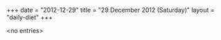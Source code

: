 +++
date = "2012-12-29"
title = "29 December 2012 (Saturday)"
layout = "daily-diet"
+++

<p>&lt;no entries&gt;</p>